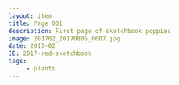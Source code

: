 ```yaml
---
layout: item
title: Page 001
description: First page of sketchbook poppies
image: 201702_20170805_0007.jpg
date: 2017-02
ID: 2017-red-sketchbook
tags: 
     - plants
---
```

